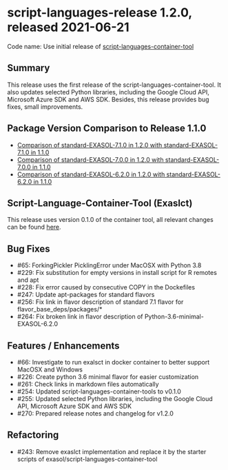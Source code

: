 # script-languages-release 1.2.0, released 2021-06-21

Code name: Use initial release of [script-languages-container-tool](https://github.com/exasol/script-languages-container-tool)

## Summary

This release uses the first release of the script-languages-container-tool. It also updates selected Python libraries, including the Google Cloud API, Microsoft Azure SDK and AWS SDK. Besides, this release provides bug fixes, small improvements. 

## Package Version Comparison to Release 1.1.0

* [Comparison of standard-EXASOL-7.1.0 in 1.2.0 with standard-EXASOL-7.1.0 in 1.1.0](package_diffs/1.2.0/diff_standard-EXASOL-7.1.0_standard-EXASOL-7.1.0/README.md)
* [Comparison of standard-EXASOL-7.0.0 in 1.2.0 with standard-EXASOL-7.0.0 in 1.1.0](package_diffs/1.2.0/diff_standard-EXASOL-7.0.0_standard-EXASOL-7.0.0/README.md)
* [Comparison of standard-EXASOL-6.2.0 in 1.2.0 with standard-EXASOL-6.2.0 in 1.1.0](package_diffs/1.2.0/diff_standard-EXASOL-6.2.0_standard-EXASOL-6.2.0/README.md)

## Script-Language-Container-Tool (Exaslct)

This release uses version 0.1.0 of the container tool, all relevant changes can be found [here](https://github.com/exasol/script-languages-container-tool/releases/tag/0.1.0).


## Bug Fixes

  - \#65: ForkingPickler PicklingError under MacOSX with Python 3.8
  - \#229: Fix substitution for empty versions in install script for R remotes and apt
  - \#228: Fix error caused by consecutive COPY in the Dockefiles
  - \#247: Update apt-packages for standard flavors
  - \#256: Fix link in flavor description of standard 7.1 flavor for flavor_base_deps/packages/*
  - \#264: Fix broken link in flavor description of Python-3.6-minimal-EXASOL-6.2.0


## Features / Enhancements

  - \#66: Investigate to run exalsct in docker container to better support MacOSX and Windows
  - \#226: Create python 3.6 minimal flavor for easier customization
  - \#261: Check links in markdown files automatically
  - \#254: Updated script-languages-container-tools to v0.1.0
  - \#255: Updated selected Python libraries, including the Google Cloud API, Microsoft Azure SDK and AWS SDK
  - \#270: Prepared release notes and changelog for v1.2.0


## Refactoring

  - \#243: Remove exaslct implementation and replace it by the starter scripts of exasol/script-languages-container-tool
